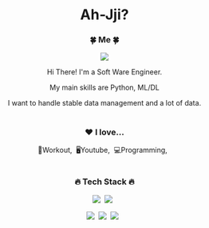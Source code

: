 

<div align="center">
<h1 style="text-align:center">Ah-Jji?</h1>
<h3>🍀 Me 🍀</h3>
<p><a href="https://notitleuntitle.github.io/" target="_blank"><img src="https://img.shields.io/badge/BLOG-EA4AAA?style=flat&logo=GitHub Sponsors&logoColor=white"/></a></p>
<p>Hi There! I'm a Soft Ware Engineer.</p>
<p> My main skills are Python, ML/DL </p>
<p>I want to handle stable data management and a lot of data.</p>
  
#
<h3>❤️ I love...</h3>
<p>💪Workout,&nbsp;&nbsp;🖥Youtube,&nbsp;&nbsp;💻Programming,&nbsp;&nbsp;</p>
  
#
<h3>🔥 Tech Stack 🔥</h3>
<p><img src="https://img.shields.io/badge/JavaScript-gray?style=flat&logo=JavaScript&logoColor=F7DF1E"/>&nbsp;&nbsp;<img src="https://img.shields.io/badge/React-white?style=flat&logo=React&logoColor=61DAFB"/>&nbsp;&nbsp;</p>

<p><img src="https://img.shields.io/badge/Python-white?style=flat&logo=Python&logoColor=#3776AB"/>&nbsp;&nbsp;<img src="https://img.shields.io/badge/c-pink?style=flat&logo=c&logoColor=#A8B9CC"/>&nbsp;&nbsp;<img src="https://img.shields.io/badge/MySQL-f1d8d9?style=flat&logo=MySQL&logoColor=4479A1"/>&nbsp;&nbsp;</p>


</div>

<!-- <img src="https://img.shields.io/badge/HTML5-E34F26?style=flat&logo=html5&logoColor=white"/>&nbsp;&nbsp; -->
<!-- <img src="https://img.shields.io/badge/CSS3-1572B6?style=flat&logo=css3&logoColor=white"/>&nbsp;&nbsp; -->
